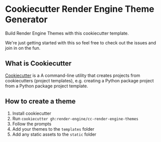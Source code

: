 # Cookiecutter Render Engine Theme Generator
Build Render Engine Themes with this cookiecutter template.

We're just getting started with this so feel free to check out the issues and join in on the fun.

## What is Cookiecutter
[Cookiecutter](https://github.com/cookiecutter/cookiecutter) is a A command-line utility that creates projects from cookiecutters (project templates), e.g. creating a Python package project from a Python package project template.


## How to create a theme
1. Install cookiecutter
2. Run `cookiecutter gh:render-engine/cc-render-engine-themes`
3. Follow the prompts
4. Add your themes to the `templates` folder
5. Add any static assets to the `static` folder
